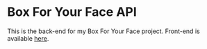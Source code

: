 # Box For Your Face API

This is the back-end for my Box For Your Face project. Front-end is available [here](https://github.com/oisinq/box-for-your-face).
